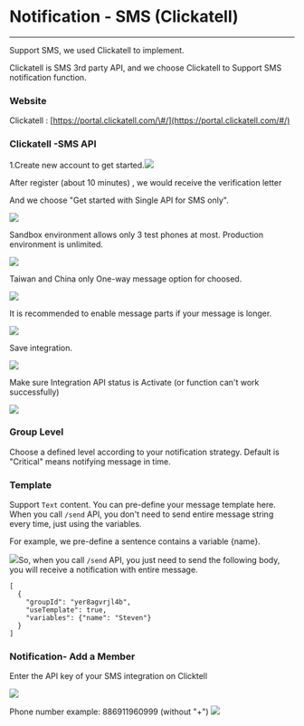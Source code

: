 # Notification - SMS \(Clickatell\)

---

Support SMS, we used Clickatell to implement.

Clickatell  is SMS 3rd party API, and we choose Clickatell to Support SMS notification function.

### Website

Clickatell : [https://portal.clickatell.com/\#/](https://portal.clickatell.com/#/)

### Clickatell -SMS API

1.Create new account to get started.![](/assets/0_portal.png)

After register \(about 10 minutes\) , we would receive the verification letter

And we choose "Get started with Single API for SMS only".

![](/assets/1_SMSonly.png)

Sandbox environment allows only 3 test phones at most. Production environment is unlimited.

![](/assets/integration.png)

Taiwan and China only One-way message option for choosed.

![](/assets/3_Createnewintegrate_feature.png)

It is recommended to enable message parts if your message is longer.

![](/assets/4_setting_1.png)

Save integration.

![](/assets/5_save.png)

Make sure Integration API status is Activate \(or  function can't work successfully\)

![](/assets/13_SMS_intrgrations.png)

### Group Level

Choose a defined level according to your notification strategy. Default is "Critical" means notifying message in time.

### Template

Support `Text` content. You can pre-define your message template here. When you call `/send` API, you don't need to send entire message string every time, just using the variables.

For example, we pre-define a sentence contains a variable {name}.

![](/assets/Template2.png)So, when you call `/send` API, you just need to send the following body, you will receive a notification with entire message.

```
[
  {
    "groupId": "yer8agvrjl4b",
    "useTemplate": true,
    "variables": {"name": "Steven"}
  }
]
```

### 

### Notification- Add a Member

Enter the API key of your SMS integration on Clicktell

![](/assets/editscreen.png)

Phone number example: 886911960999 \(without "+"\) ![](/assets/+.png)

